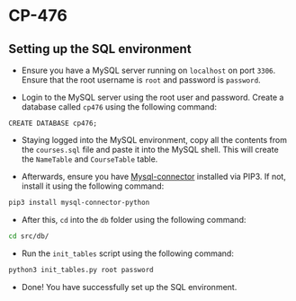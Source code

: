 # CP-476


## Setting up the SQL environment
- Ensure you have a MySQL server running on `localhost` on port `3306`. Ensure that the root username is `root` and password is `password`.

- Login to the MySQL server using the root user and password. Create a database called `cp476` using the following command:
```mysql
CREATE DATABASE cp476;
```

- Staying logged into the MySQL environment, copy all the contents from the `courses.sql` file and paste it into the MySQL shell. This will create the `NameTable` and `CourseTable` table.

- Afterwards, ensure you have [Mysql-connector](https://pypi.org/project/mysql-connector-python/) installed via PIP3. If not, install it using the following command:
```bash
pip3 install mysql-connector-python
```

- After this, `cd` into the `db` folder using the following command:
```bash
cd src/db/
```

- Run the `init_tables` script using the following command:
```bash
python3 init_tables.py root password
```

- Done! You have successfully set up the SQL environment.
